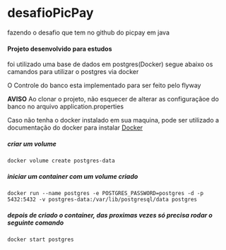 # desafioPicPay
fazendo o desafio que tem no github do picpay em java


#### Projeto desenvolvido para estudos

foi utilizado uma base de dados em postgres(Docker)
segue abaixo os camandos para utilizar o postgres via docker

O Controle do banco esta implementado para ser feito pelo flyway  


**AVISO**
Ao clonar o projeto, não esquecer de alterar as configuraçãoe do banco no arquivo application.properties

Caso não tenha o docker instalado em sua maquina, pode ser utilizado a documentação do docker para instalar
[Docker](https://docs.docker.com/)

##### criar um volume
    docker volume create postgres-data

##### iniciar um container com um volume criado
    docker run --name postgres -e POSTGRES_PASSWORD=postgres -d -p 5432:5432 -v postgres-data:/var/lib/postgresql/data postgres

##### depois de criado o container, das proximas vezes só precisa rodar o seguinte comando
    docker start postgres
